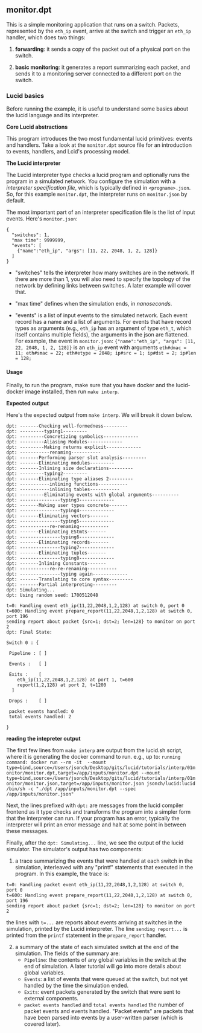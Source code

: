## monitor.dpt

This is a simple monitoring application that runs on a switch. Packets, represented by the `eth_ip` event, arrive at the switch and trigger an `eth_ip` handler, which does two things: 

1) **forwarding**: it sends a copy of the packet out of a physical port on the switch.

2) **basic monitoring**: it generates a report summarizing each packet, and sends it to a monitoring server connected to a different port on the switch.

### Lucid basics

Before running the example, it is useful to understand some basics about the lucid language and its interpreter.

**Core Lucid abstractions**

This program introduces the two most fundamental lucid primitives: events and handlers. Take a look at the `monitor.dpt` source file for an introduction to events, handlers, and Lcid's processing model.  

**The Lucid interpreter**

The Lucid interpreter type checks a lucid program and optionally runs the program in a simulated network. You configure the simulation with a *interpreter specification file*, which is typically defined in `<progname>.json`. So, for this example `monitor.dpt`, the interpreter runs on `monitor.json` by default. 

The most important part of an interpreter specification file is the list of input events. Here's `monitor.json`: 

```
{
  "switches": 1,
  "max time": 9999999,
  "events": [
    {"name":"eth_ip", "args": [11, 22, 2048, 1, 2, 128]}
  ]
}
```

- "switches" tells the interpreter how many switches are in the network. If there are more than 1, you will also need to specify the topology of the network by defining links between switches. A later example will cover that. 

- "max time" defines when the simulation ends, in _nanoseconds_.

- "events" is a list of input events to the simulated network. Each event record has a name and a list of arguments. For events that have record types as arguments (e.g., `eth_ip` has an argument of type `eth_t`, which itself contains multiple fields), the arguments in the json are flattened. For example, the event in `monitor.json`: `{"name":"eth_ip", "args": [11, 22, 2048, 1, 2, 128]}` is an `eth_ip` event with arguments `eth#dmac = 11; eth#smac = 22; eth#etype = 2048; ip#src = 1; ip#dst = 2; ip#len = 128;`


#### Usage

Finally, to run the program, make sure that you have docker and the lucid-docker image installed, then run `make interp`.

**Expected output**

Here's the expected output from `make interp`. We will break it down below.
```
dpt: -------Checking well-formedness---------
dpt: ---------typing1---------
dpt: ---------Concretizing symbolics-------------
dpt: ---------Aliasing Modules-------------
dpt: ---------Making returns explicit-------------
dpt: -----------renaming-----------
dpt: -------Performing parser slot analysis---------
dpt: -------Eliminating modules---------
dpt: -------Inlining size declarations---------
dpt: ---------typing2---------
dpt: -------Eliminating type aliases 2---------
dpt: -----------inlining functions-----------
dpt: -----------inlining tables-----------
dpt: ---------Eliminating events with global arguments----------
dpt: ---------------typing3-------------
dpt: -------Making user types concrete-------
dpt: ---------------typing4-------------
dpt: -------Eliminating vectors-------
dpt: ---------------typing5-------------
dpt: -----------re-renaming-----------
dpt: -------Eliminating EStmts-------
dpt: ---------------typing6-------------
dpt: -------Eliminating records-------
dpt: ---------------typing7-------------
dpt: -------Eliminating tuples-------
dpt: ---------------typing8-------------
dpt: -------Inlining Constants-------
dpt: -----------re-re-renaming-----------
dpt: ---------------typing again-------------
dpt: -------Translating to core syntax---------
dpt: -------Partial interpreting---------
dpt: Simulating...
dpt: Using random seed: 1700512048

t=0: Handling event eth_ip(11,22,2048,1,2,128) at switch 0, port 0
t=600: Handling event prepare_report(11,22,2048,1,2,128) at switch 0, port 196
sending report about packet {src=1; dst=2; len=128} to monitor on port 2
dpt: Final State:

Switch 0 : {

 Pipeline : [ ]

 Events :   [ ]

 Exits :    [
    eth_ip(11,22,2048,1,2,128) at port 1, t=600
    report(1,2,128) at port 2, t=1200
  ]

 Drops :    [ ]

 packet events handled: 0
 total events handled: 2

}

```

**reading the intepreter output**

The first few lines from `make interp` are output from the lucid.sh script, where it is generating the docker command to run. e.g., up to: 
``
running command: docker run --rm -it  --mount type=bind,source=/Users/jsonch/Desktop/gits/lucid/tutorials/interp/01monitor/monitor.dpt,target=/app/inputs/monitor.dpt --mount type=bind,source=/Users/jsonch/Desktop/gits/lucid/tutorials/interp/01monitor/monitor.json,target=/app/inputs/monitor.json jsonch/lucid:lucid /bin/sh -c "./dpt /app/inputs/monitor.dpt --spec /app/inputs/monitor.json"
``

Next, the lines prefixed with `dpt:` are messages from the lucid compiler frontend as it type checks and transforms the program into a simpler form that the interpreter can run. If your program has an error, typically the interpreter will print an error message and halt at some point in between these messages.  

Finally, after the `dpt: Simulating...` line, we see the output of the lucid simulator. The simulator's output has two components: 
1. a trace summarizing the events that were handled at each switch in the simulation, interleaved with any "printf" statements that executed in the program. In this example, the trace is: 
```
t=0: Handling packet event eth_ip(11,22,2048,1,2,128) at switch 0, port 0
t=600: Handling event prepare_report(11,22,2048,1,2,128) at switch 0, port 196
sending report about packet {src=1; dst=2; len=128} to monitor on port 2
```
the lines with `t=...` are reports about events arriving at switches in the simulation, printed by the Lucid interpreter. The line `sending report...` is printed from the `printf` statement in the `prepare_report` handler. 

2. a summary of the state of each simulated switch at the end of the simulation. The fields of the summary are: 
	- `Pipeline`: the contents of any global variables in the switch at the end of simulation. A later tutorial will go into more details about global variables. 
	- `Events`: a list of events that were queued at the switch, but not yet handled by the time the simulation ended.
	- `Exits`: event packets generated by the switch that were sent to external components.
	- `packet events handled` and `total events handled` the number of packet events and events handled. "Packet events" are packets that have been parsed into events by a user-written parser (which is covered later).
